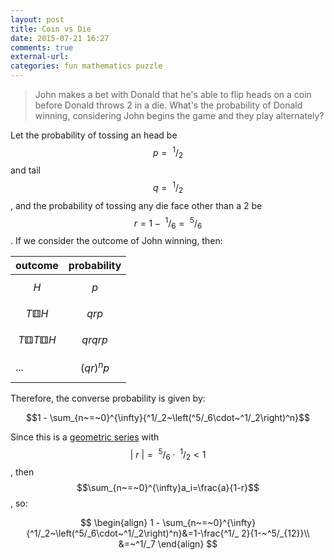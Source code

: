 ```yaml
---
layout: post
title: Coin vs Die
date: 2015-07-21 16:27
comments: true
external-url:
categories: fun mathematics puzzle
---
```


> John makes a bet with Donald that he's able to flip heads on a coin before Donald throws 2 in a die. What's the probability of Donald winning, considering John begins the game and they play alternately?

Let the probability of tossing an head be $$p=~^1/_2$$ and tail $$q=~^1/_2$$, and the probability of tossing any die face other than a 2 be $$r=1-~^1/_6=~^5/_6$$. If we consider the outcome of John winning, then:

| outcome               | probability |
|-----------------------|-------------|
| $$H$$                 | $$p$$       |
| $$T⚅H$$               | $$qrp$$     |
| $$T⚅T⚅H$$             | $$qrqrp$$   |
| ...                   | $$(qr)^np$$ |


Therefore, the converse probability is given by:

$$1 - \sum_{n~=~0}^{\infty}{^1/_2~\left(^5/_6\cdot~^1/_2\right)^n}$$

Since this is a [geometric series](https://en.wikipedia.org/wiki/Geometric_series) with $$\lvert~r~\rvert =~^5/_6\cdot~^1/_2 < 1$$, then $$\sum_{n~=~0}^{\infty}a_i=\frac{a}{1-r}$$, so:

$$
\begin{align}
1 - \sum_{n~=~0}^{\infty}{^1/_2~\left(^5/_6\cdot~^1/_2\right)^n}&=1-\frac{^1/_ 2}{1-~^5/_{12}}\\
&=~^1/_7
\end{align}
$$
